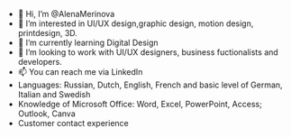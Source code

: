 - 👋 Hi, I’m @AlenaMerinova
- 👀 I’m interested in UI/UX design,graphic design, motion design, printdesign, 3D.
- 🌱 I’m currently learning Digital Design
- 💞️ I’m looking to work with UI/UX designers, business fuctionalists and developers.
- 📫 You can reach me via LinkedIn 
- Languages: Russian, Dutch, English, French and basic level of German, Italian and Swedish
- Knowledge of Microsoft Office: Word, Excel, PowerPoint, Access; Outlook, Canva
- Customer contact experience
